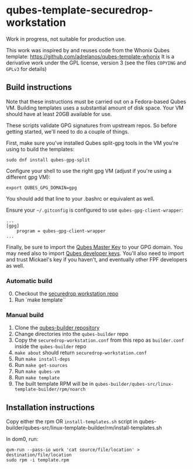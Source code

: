 # qubes-template-securedrop-workstation

Work in progress, not suitable for production use.

This work was inspired by and reuses code from the Whonix Qubes template: https://github.com/adrelanos/qubes-template-whonix
It is a derivative work under the GPL license, version 3 (see the files `COPYING` and `GPLv3` for details)


## Build instructions

Note that these instructions must be carried out on a Fedora-based Qubes VM. Building templates uses a substantial amount of disk space.
Your VM should have at least 20GB available for use.

These scripts validate GPG signatures from upstream repos. So before getting started, we'll need to do a couple of things.

First, make sure you've installed Qubes split-gpg tools in the VM you're using to build the templates:

```
sudo dnf install qubes-gpg-split
```

Configure your shell to use the right gpg VM (adjust if you're using a different gpg VM):

```
export QUBES_GPG_DOMAIN=gpg
```

You should add that line to your .bashrc or equivalent as well. 

Ensure your `~/.gitconfig` is configured to use `qubes-gpg-client-wrapper`:

```
...
[gpg]
	program = qubes-gpg-client-wrapper
...
```

Finally, be sure to import the [Qubes Master Key](https://www.qubes-os.org/security/verifying-signatures/) to your GPG domain.
You may need also to import [Qubes developer keys](https://www.qubes-os.org/security/pack/).
You'll also need to import and trust Mickael's key if you haven't, and eventually other FPF developers as well.

### Automatic build

0. Checkout the [securedrop workstation repo](https://github.com/freedomofpress/securedrop-workstation)
1. Run `make template``

### Manual build

1. Clone the [qubes-builder repository](https://github.com/qubesos/qubes-builder)
2. Change directories into the `qubes-builder` repo
2. Copy the `securedrop-workstation.conf` from this repo as `builder.conf` inside the `qubes-builder` repo
3. `make about` should return `securedrop-workstation.conf`
4. Run `make install-deps`
5. Run `make get-sources`
6. Run `make qubes-vm`
7. Run `make template`
8. The built template RPM will be in `qubes-builder/qubes-src/linux-template-builder/rpm/noarch`

## Installation instructions

Copy either the rpm OR `install-templates.sh` script in qubes-builder/qubes-src/linux-template-builder/rm/install-templates.sh

In dom0, run:

```
qvm-run --pass-io work 'cat source/file/location' > destination/file/location
sudo rpm -i template.rpm
```
